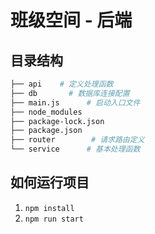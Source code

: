 # 班级空间 - 后端

## 目录结构

```sh
├── api    # 定义处理函数
├── db       # 数据库连接配置
├── main.js      # 启动入口文件
├── node_modules
├── package-lock.json
├── package.json
├── router        # 请求路由定义
└── service      # 基本处理函数
```

## 如何运行项目

1. `npm install`
2. `npm run start`
